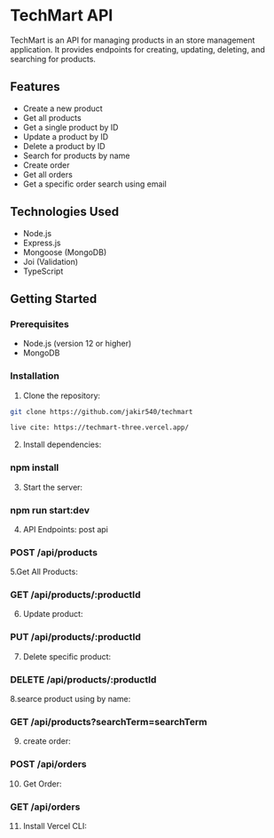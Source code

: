 # TechMart API

TechMart is an API for managing products in an store management application. It provides endpoints for creating, updating, deleting, and searching for products.

## Features

- Create a new product
- Get all products
- Get a single product by ID
- Update a product by ID
- Delete a product by ID
- Search for products by name
- Create order
- Get all orders
- Get a specific order search using email

## Technologies Used

- Node.js
- Express.js
- Mongoose (MongoDB)
- Joi (Validation)
- TypeScript

## Getting Started

### Prerequisites

- Node.js (version 12 or higher)
- MongoDB

### Installation

1. Clone the repository:

```bash
git clone https://github.com/jakir540/techmart

live cite: https://techmart-three.vercel.app/

```

2. Install dependencies:

### npm install

3. Start the server:

### npm run start:dev

4. API Endpoints: post api

### POST /api/products

5.Get All Products:

### GET /api/products/:productId

6. Update product:

### PUT /api/products/:productId

7. Delete specific product:

### DELETE /api/products/:productId

8.searce product using by name:

### GET /api/products?searchTerm=searchTerm

9. create order:

### POST /api/orders

10. Get Order:

### GET /api/orders

11. Install Vercel CLI:
